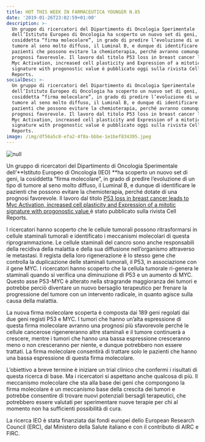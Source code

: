 ```yaml
---
title: HOT THIS WEEK IN FARMACEUTICA YOUNGER N.85
date: '2019-01-26T23:02:59+01:00'
description: >-
  Un gruppo di ricercatori del Dipartimento di Oncologia Sperimentale
  dell’Istituto Europeo di Oncologia ha scoperto un nuovo set di geni, una
  cosiddetta “firma molecolare”, in grado di predire l’evoluzione di un tipo di
  tumore al seno molto diffuso, il Luminal B, e dunque di identificare le
  pazienti che possono evitare la chemioterapia, perché avranno comunque una
  prognosi favorevole. Il lavoro dal titolo P53 loss in breast cancer leads to
  Myc Activation, increased cell plasticity and Expression of a mitotic
  signature with progonostic value è pubblicato oggi sulla rivista Cell
  Reports. 
socialDesc: >-
  Un gruppo di ricercatori del Dipartimento di Oncologia Sperimentale
  dell’Istituto Europeo di Oncologia ha scoperto un nuovo set di geni, una
  cosiddetta “firma molecolare”, in grado di predire l’evoluzione di un tipo di
  tumore al seno molto diffuso, il Luminal B, e dunque di identificare le
  pazienti che possono evitare la chemioterapia, perché avranno comunque una
  prognosi favorevole. Il lavoro dal titolo P53 loss in breast cancer leads to
  Myc Activation, increased cell plasticity and Expression of a mitotic
  signature with progonostic value è pubblicato oggi sulla rivista Cell
  Reports. 
image: /img/df56a5c8-efa2-4f8a-bbbe-1e1bef834395.jpeg
---
```

![null](/img/df56a5c8-efa2-4f8a-bbbe-1e1bef834395.jpeg)

Un gruppo di ricercatori del Dipartimento di Oncologia Sperimentale dell’**Istituto Europeo di Oncologia (IEO) **ha scoperto un nuovo set di geni, la cosiddetta “firma molecolare”, in grado di predire l’evoluzione di un tipo di tumore al seno molto diffuso, il Luminal B, e dunque di identificare le pazienti che possono evitare la chemioterapia, perché dotate di una prognosi favorevole. Il lavoro dal titolo [P53 loss in breast cancer leads to Myc Activation, increased cell plasticity and Expression of a mitotic signature with progonostic value ](https://www.sciencedirect.com/science/article/pii/S2211124718320163)è stato pubblicato sulla rivista Cell Reports. 

I ricercatori hanno scoperto che le cellule tumorali possono ritrasformarsi in cellule staminali tumorali e identificato i meccanismi molecolari di questa riprogrammazione. Le cellule staminali del cancro sono anche responsabili della recidiva della malattia e della sua diffusione nell’organismo attraverso le metastasi. Il regista della loro rigenerazione è lo stesso gene che controlla la duplicazione delle staminali tumorali, il P53, in associazione con il gene MYC. I ricercatori hanno scoperto che la cellula tumorale ri-genera le staminali quando si verifica una diminuzione di P53 e un aumento di MYC. Questo asse P53-MYC è alterato nella stragrande maggioranza dei tumori e potrebbe perciò diventare un nuovo bersaglio terapeutico per frenare la progressione del tumore con un intervento radicale, in quanto agisce sulla causa della malattia.

La nuova firma molecolare scoperta è composta dai 189 geni regolati dai due geni registi P53 e MYC. I tumori che hanno un’alta espressione di questa firma molecolare avranno una prognosi più sfavorevole perché le cellule cancerose rigenereranno altre staminali e il tumore continuerà a crescere, mentre i tumori che hanno una bassa espressione cresceranno meno o non cresceranno per niente, e dunque potrebbero non essere trattati. La firma molecolare consentirà di trattare solo le pazienti che hanno una bassa espressione di questa firma molecolare. 

L’obiettivo a breve termine è iniziare un trial clinico che confermi i risultati di questa ricerca di base. Ma i ricercatori si aspettano anche qualcosa di più. Il meccanismo molecolare che sta alla base dei geni che compongono la firma molecolare è un meccanismo base della crescita dei tumori e potrebbe consentire di trovare nuovi potenziali bersagli terapeutici, che potrebbero essere valutati per sperimentare nuove terapie per chi al momento non ha sufficienti possibilità di cura. 

La ricerca IEO è stata finanziata dai fondi europei dello European Research Council (ERC), dal Ministero della Salute italiano e con il contributo di AIRC e FIRC.
